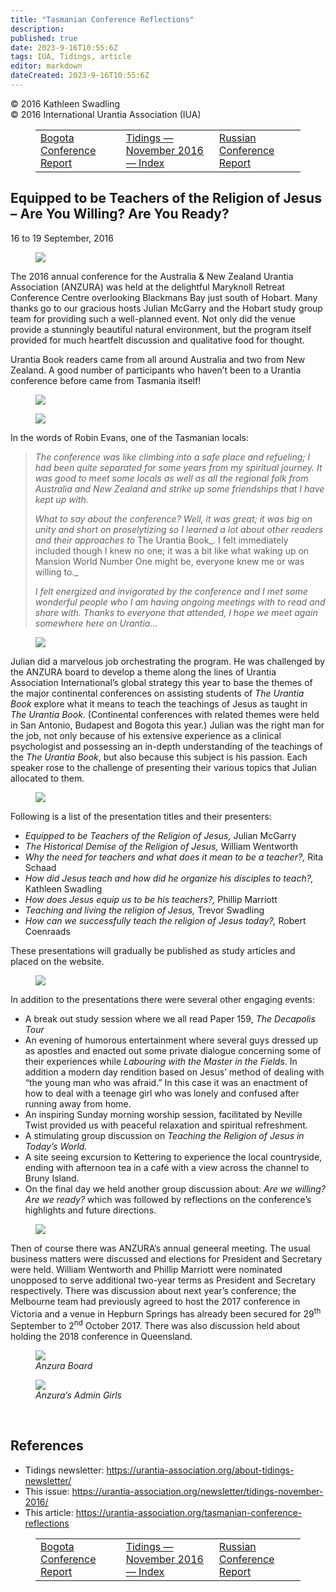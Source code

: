 ```yaml
---
title: "Tasmanian Conference Reflections"
description: 
published: true
date: 2023-9-16T10:55:6Z
tags: IUA, Tidings, article
editor: markdown
dateCreated: 2023-9-16T10:55:6Z
---
```


<p class="v-card v-sheet theme--light gray lighten-3 px-2">© 2016 Kathleen Swadling<br>© 2016 International Urantia Association (IUA)</p>
<figure class="table chapter-navigator">
  <table>
    <tbody>
      <tr>
        <td>
        <a href="/en/article/IUA_Tidings/IUA_2016_bogota_conference_report">
          <span class="mdi mdi-arrow-left-drop-circle"></span><span class="pl-2">Bogota Conference Report</span>
        </a>
        </td>
        <td>
        <a href="/en/index/articles_iua_tidings#tidings-november-2016">
          <span class="mdi mdi-book-open-variant"></span><span class="pl-2">Tidings — November 2016 — Index</span>
        </a>
        </td>
        <td>
        <a href="/en/article/Sergey_Litvinov_and_Anton_Miroshnichenko/russian_conference_report">
          <span class="pr-2">Russian Conference Report</span><span class="mdi mdi-arrow-right-drop-circle"></span>
        </a>
        </td>
      </tr>
    </tbody>
  </table>
</figure>


## Equipped to be Teachers of the Religion of Jesus – Are You Willing? Are You Ready?

16 to 19 September, 2016

<figure id="Figure_1" class="image urantiapedia image-style-align-left">
<img src="/image/article/IUA_Tidings/Maryknoll-3.jpg">
</figure>

The 2016 annual conference for the Australia & New Zealand Urantia Association (ANZURA) was held at the delightful Maryknoll Retreat Conference Centre overlooking Blackmans Bay just south of Hobart. Many thanks go to our gracious hosts Julian McGarry and the Hobart study group team for providing such a well-planned event. Not only did the venue provide a stunningly beautiful natural environment, but the program itself provided for much heartfelt discussion and qualitative food for thought.

Urantia Book readers came from all around Australia and two from New Zealand. A good number of participants who haven’t been to a Urantia conference before came from Tasmania itself!

<figure id="Figure_2" class="image urantiapedia">
<img src="/image/article/IUA_Tidings/20160918_134338-706x530.jpg">
</figure>

<figure id="Figure_3" class="image urantiapedia">
<img src="/image/article/IUA_Tidings/20160918_114929-300x225.jpg">
</figure>

In the words of Robin Evans, one of the Tasmanian locals:

> _The conference was like climbing into a safe place and refueling; I had been quite separated for some years from my spiritual journey. It was good to meet some locals as well as all the regional folk from Australia and New Zealand and strike up some friendships that I have kept up with._
> 
> _What to say about the conference? Well, it was great; it was big on unity and short on proselytizing so I learned a lot about other readers and their approaches to_ The Urantia Book_. I felt immediately included though I knew no one; it was a bit like what waking up on Mansion World Number One might be, everyone knew me or was willing to._
> 
> _I felt energized and invigorated by the conference and I met some wonderful people who I am having ongoing meetings with to read and share with._ _Thanks to everyone that attended, I hope we meet again somewhere here on Urantia…_

<figure id="Figure_4" class="image urantiapedia image-style-align-right">
<img src="/image/article/IUA_Tidings/20160917_154226-150x150.jpg">
</figure>

Julian did a marvelous job orchestrating the program. He was challenged by the ANZURA board to develop a theme along the lines of Urantia Association International’s global strategy this year to base the themes of the major continental conferences on assisting students of _The Urantia Book_ explore what it means to teach the teachings of Jesus as taught in _The Urantia Book_. (Continental conferences with related themes were held in San Antonio, Budapest and Bogota this year.) Julian was the right man for the job, not only because of his extensive experience as a clinical psychologist and possessing an in-depth understanding of the teachings of the _The Urantia Book_, but also because this subject is his passion. Each speaker rose to the challenge of presenting their various topics that Julian allocated to them.

<figure id="Figure_5" class="image urantiapedia image-style-align-right">
<img src="/image/article/IUA_Tidings/20160918_095453-300x209.jpg">
</figure>

Following is a list of the presentation titles and their presenters:

- _Equipped to be Teachers of the Religion of Jesus,_ Julian McGarry
- _The Historical Demise of the Religion of Jesus,_ William Wentworth
- _Why the need for teachers and what does it mean to be a teacher?,_ Rita Schaad
- _How did Jesus teach and how did he organize his disciples to teach?,_ Kathleen Swadling
- _How does Jesus equip us to be his teachers?,_ Phillip Marriott
- _Teaching and living the religion of Jesus,_ Trevor Swadling
- _How can we successfully teach the religion of Jesus today?,_ Robert Coenraads

These presentations will gradually be published as study articles and placed on the website.

<figure id="Figure_6" class="image urantiapedia image-style-align-right">
<img src="/image/article/IUA_Tidings/20160917_205422-150x150.jpg">
</figure>

In addition to the presentations there were several other engaging events:

- A break out study session where we all read Paper 159, _The Decapolis Tour_
- An evening of humorous entertainment where several guys dressed up as apostles and enacted out some private dialogue concerning some of their experiences while _Labouring with the Master in the Fields_. In addition a modern day rendition based on Jesus’ method of dealing with “the young man who was afraid.” In this case it was an enactment of how to deal with a teenage girl who was lonely and confused after running away from home.
- An inspiring Sunday morning worship session, facilitated by Neville Twist provided us with peaceful relaxation and spiritual refreshment.
- A stimulating group discussion on _Teaching the Religion of Jesus in Today’s World._
- A site seeing excursion to Kettering to experience the local countryside, ending with afternoon tea in a café with a view across the channel to Bruny Island.
- On the final day we held another group discussion about: _Are we willing? Are we ready?_ which was followed by reflections on the conference’s highlights and future directions.

<figure id="Figure_7" class="image urantiapedia image-style-align-right">
<img src="/image/article/IUA_Tidings/20160917_154110-150x150.jpg">
</figure>

Then of course there was ANZURA’s annual geneeral meeting. The usual business matters were discussed and elections for President and Secretary were held. William Wentworth and Phillip Marriott were nominated unopposed to serve additional two-year terms as President and Secretary respectively. There was discussion about next year’s conference; the Melbourne team had previously agreed to host the 2017 conference in Victoria and a venue in Hepburn Springs has already been secured for 29<sup>th</sup> September to 2<sup>nd</sup> October 2017. There was also discussion held about holding the 2018 conference in Queensland.


<figure id="Figure_8" class="image urantiapedia image-style-align-left">
<img src="/image/article/IUA_Tidings/20160918_174514-300x137.jpg">
<figcaption><em>Anzura Board</em></figcaption>
</figure>

<figure id="Figure_9" class="image urantiapedia image-style-align-left">
<img src="/image/article/IUA_Tidings/20160918_174903-300x159.jpg">
<figcaption><em>Anzura’s Admin Girls</em></figcaption>
</figure>


<br style="clear:both;"/>

## References

- Tidings newsletter: https://urantia-association.org/about-tidings-newsletter/
- This issue: https://urantia-association.org/newsletter/tidings-november-2016/
- This article: https://urantia-association.org/tasmanian-conference-reflections

<figure class="table chapter-navigator">
  <table>
    <tbody>
      <tr>
        <td>
        <a href="/en/article/IUA_Tidings/IUA_2016_bogota_conference_report">
          <span class="mdi mdi-arrow-left-drop-circle"></span><span class="pl-2">Bogota Conference Report</span>
        </a>
        </td>
        <td>
        <a href="/en/index/articles_iua_tidings#tidings-november-2016">
          <span class="mdi mdi-book-open-variant"></span><span class="pl-2">Tidings — November 2016 — Index</span>
        </a>
        </td>
        <td>
        <a href="/en/article/Sergey_Litvinov_and_Anton_Miroshnichenko/russian_conference_report">
          <span class="pr-2">Russian Conference Report</span><span class="mdi mdi-arrow-right-drop-circle"></span>
        </a>
        </td>
      </tr>
    </tbody>
  </table>
</figure>
